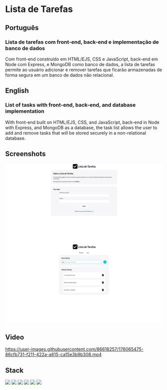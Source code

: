 # Lista de Tarefas

## Português

### Lista de tarefas com front-end, back-end e implementação de banco de dados

Com front-end construído em HTML/EJS, CSS e JavaScript, back-end em Node com Express, e MongoDB como banco de dados, a lista de tarefas permite ao usuário adicionar e remover tarefas que ficarão armazenadas de forma segura em um banco de dados não relacional.

## English

### List of tasks with front-end, back-end, and database implementation

With front-end built on HTML/EJS, CSS, and JavaScript, back-end in Node with Express, and MongoDB as a database, the task list allows the user to add and remove tasks that will be stored securely in a non-relational database.

## Screenshots

<div align="center">
  <img width="600px" src="./assets/print-1.jpeg" alt="Print da página de login" />
  <img width="600px" src="./assets/print-2.jpeg" alt="Print da página de tarefas" />
</div>

## Video
https://user-images.githubusercontent.com/86618257/176065475-86cfb731-f211-422a-a615-ca15e3b9b308.mp4
  
## Stack

<img width="30px" src="https://cdn.jsdelivr.net/gh/devicons/devicon/icons/html5/html5-original.svg" /> <img width="30px" src="https://cdn.jsdelivr.net/gh/devicons/devicon/icons/css3/css3-original.svg" /> <img width="30px" src="https://cdn.jsdelivr.net/gh/devicons/devicon/icons/javascript/javascript-original.svg" /> <img width="30px" src="https://cdn.jsdelivr.net/gh/devicons/devicon/icons/nodejs/nodejs-original.svg" /> <img width="30px" src="https://cdn.jsdelivr.net/gh/devicons/devicon/icons/express/express-original.svg" /> <img width="30px" src="https://cdn.jsdelivr.net/gh/devicons/devicon/icons/mongodb/mongodb-original.svg" /> 
